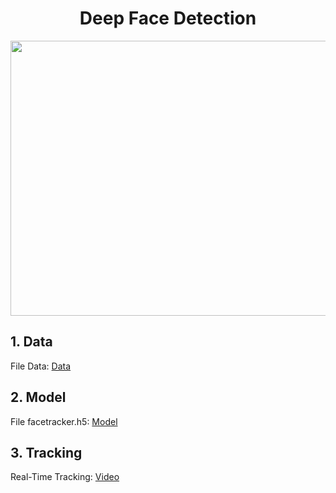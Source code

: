 <html>
  <h1 align="center">Deep Face Detection</h1>
  <p align="center"><img src="https://github.com/NamHai1/Deep_Face_Detection/blob/main/crowd.png" width="760" height="440"></p>
  <h2>1. Data</h2>
  <p>File Data: <a href="https://drive.google.com/drive/folders/1ycg3Qlb9IVgNdWX29EPrHBCFY9do2y4P?usp=share_link">Data</a></p>
  <h2>2. Model</h2>
  <p>File facetracker.h5: <a href="https://drive.google.com/file/d/1TBzEREOweQwcQIHfTZx5RWNq2JZBqYTN/view?usp=sharing">Model</a></p>
  <h2>3. Tracking</h2>
  <p>Real-Time Tracking: <a href="https://youtu.be/Og747T1pxHo">Video</a></p>
</html>

